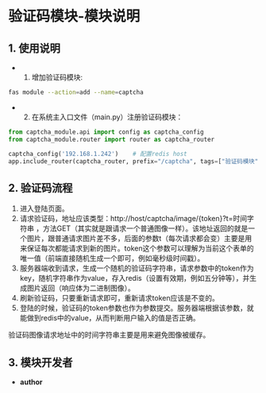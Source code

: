 # 验证码模块-模块说明

## 1. 使用说明

- 1. 增加验证码模块:

```sh
fas module --action=add --name=captcha
```

- 2. 在系统主入口文件（main.py）注册验证码模块：

```python
from captcha_module.api import config as captcha_config
from captcha_module.router import router as captcha_router

captcha_config('192.168.1.242')    # 配置redis host
app.include_router(captcha_router, prefix="/captcha", tags=["验证码模块"])
```

## 2. 验证码流程

1. 进入登陆页面。
2. 请求验证码，地址应该类型：http://host/captcha/image/{token}?t=时间字符串 ，方法GET（其实就是跟请求一个普通图像一样）。该地址返回的就是一个图片，跟普通请求图片差不多，后面的参数t（每次请求都会变）主要是用来保证每次都能请求到新的图片。token这个参数可以理解为当前这个表单的唯一值（前端直接随机生成一个即可，例如毫秒级时间戳）。
3. 服务器端收到请求，生成一个随机的验证码字符串，请求参数中的token作为key，随机字符串作为value，存入redis（设置有效期，例如五分钟等），并生成图片返回（响应体为二进制图像）。
4. 刷新验证码，只要重新请求即可，重新请求token应该是不变的。
5. 登陆的时候，验证码的token参数也作为参数提交。服务器端根据该参数，就能做到redis中的value，从而判断用户输入的值是否正确。

验证码图像请求地址中的时间字符串主要是用来避免图像被缓存。

## 3. 模块开发者

- __author__
